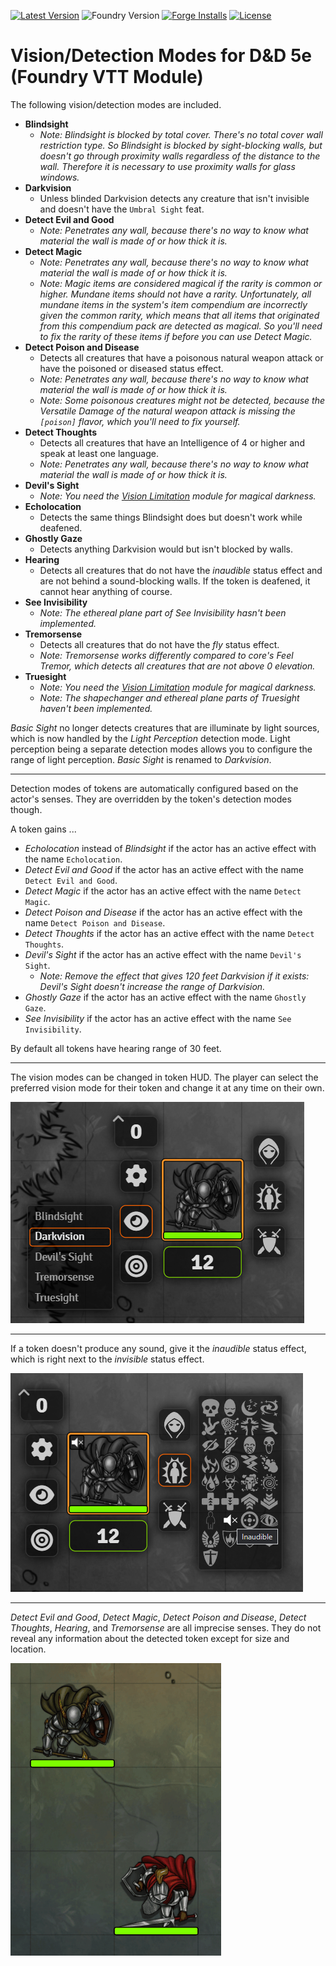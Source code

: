 [![Latest Version](https://img.shields.io/github/v/release/dev7355608/vision-5e?display_name=tag&sort=semver&label=Latest%20Version)](https://github.com/dev7355608/vision-5e/releases/latest)
![Foundry Version](https://img.shields.io/endpoint?url=https://foundryshields.com/version?url=https%3A%2F%2Fraw.githubusercontent.com%2Fdev7355608%2Fvision-5e%2Fmain%2Fmodule.json)
[![Forge Installs](https://img.shields.io/badge/dynamic/json?label=Forge%20Installs&query=package.installs&suffix=%25&url=https%3A%2F%2Fforge-vtt.com%2Fapi%2Fbazaar%2Fpackage%2Fvision-5e&colorB=blueviolet)](https://forge-vtt.com/bazaar#package=vision-5e)
[![License](https://img.shields.io/github/license/dev7355608/vision-5e?label=License)](LICENSE)

# Vision/Detection Modes for D&D 5e (Foundry VTT Module)

The following vision/detection modes are included.

- **Blindsight**
  - _Note: Blindsight is blocked by total cover. There's no total cover wall restriction type. So Blindsight is blocked by sight-blocking walls, but doesn't go through proximity walls regardless of the distance to the wall. Therefore it is necessary to use proximity walls for glass windows._
- **Darkvision**
  - Unless blinded Darkvision detects any creature that isn't invisible and doesn't have the `Umbral Sight` feat.
- **Detect Evil and Good**
  - _Note: Penetrates any wall, because there's no way to know what material the wall is made of or how thick it is._
- **Detect Magic**
  - _Note: Penetrates any wall, because there's no way to know what material the wall is made of or how thick it is._
  - _Note: Magic items are considered magical if the rarity is common or higher. Mundane items should not have a rarity. Unfortunately, all mundane items in the system's item compendium are incorrectly given the common rarity, which means that all items that originated from this compendium pack are detected as magical. So you'll need to fix the rarity of these items if before you can use Detect Magic._
- **Detect Poison and Disease**
  - Detects all creatures that have a poisonous natural weapon attack or have the poisoned or diseased status effect.
  - _Note: Penetrates any wall, because there's no way to know what material the wall is made of or how thick it is._
  - _Note: Some poisonous creatures might not be detected, because the Versatile Damage of the natural weapon attack is missing the `[poison]` flavor, which you'll need to fix yourself._
- **Detect Thoughts**
  - Detects all creatures that have an Intelligence of 4 or higher and speak at least one language.
  - _Note: Penetrates any wall, because there's no way to know what material the wall is made of or how thick it is._
- **Devil's Sight**
  - _Note: You need the [Vision Limitation]() module for magical darkness._
- **Echolocation**
  - Detects the same things Blindsight does but doesn't work while deafened.
- **Ghostly Gaze**
  - Detects anything Darkvision would but isn't blocked by walls.
- **Hearing**
  - Detects all creatures that do not have the _inaudible_ status effect and are not behind a sound-blocking walls. If the token is deafened, it cannot hear anything of course.
- **See Invisibility**
  - _Note: The ethereal plane part of See Invisibility hasn't been implemented._
- **Tremorsense**
  - Detects all creatures that do not have the _fly_ status effect.
  - _Note: Tremorsense works differently compared to core's Feel Tremor, which detects all creatures that are not above 0 elevation._
- **Truesight**
  - _Note: You need the [Vision Limitation]() module for magical darkness._
  - _Note: The shapechanger and ethereal plane parts of Truesight haven't been implemented._

_Basic Sight_ no longer detects creatures that are illuminate by light sources, which is now handled by the _Light Perception_ detection mode. Light perception being a separate detection modes allows you to configure the range of light perception. _Basic Sight_ is renamed to _Darkvision_.

---

Detection modes of tokens are automatically configured based on the actor's senses. They are overridden by the token's detection modes though.

A token gains ...

- _Echolocation_ instead of _Blindsight_ if the actor has an active effect with the name `Echolocation`.
- _Detect Evil and Good_ if the actor has an active effect with the name `Detect Evil and Good`.
- _Detect Magic_ if the actor has an active effect with the name `Detect Magic`.
- _Detect Poison and Disease_ if the actor has an active effect with the name `Detect Poison and Disease`.
- _Detect Thoughts_ if the actor has an active effect with the name `Detect Thoughts`.
- _Devil's Sight_ if the actor has an active effect with the name `Devil's Sight`.
  - _Note: Remove the effect that gives 120 feet Darkvision if it exists: Devil's Sight doesn't increase the range of Darkvision._
- _Ghostly Gaze_ if the actor has an active effect with the name `Ghostly Gaze`.
- _See Invisibility_ if the actor has an active effect with the name `See Invisibility`.

By default all tokens have hearing range of 30 feet.

---

The vision modes can be changed in token HUD. The player can select the preferred vision mode for their token and change it at any time on their own.

![hud](images/hud.png)

---

If a token doesn't produce any sound, give it the _inaudible_ status effect, which is right next to the _invisible_ status effect.

![hud](images/inaudible.png)

---

_Detect Evil and Good_, _Detect Magic_, _Detect Poison and Disease_, _Detect Thoughts_, _Hearing_, and _Tremorsense_ are all imprecise senses. They do not reveal any information about the detected token except for size and location.

![hud](images/imprecise.gif)
